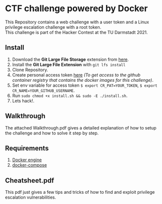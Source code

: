 # CTF challenge powered by Docker
This Repository contains a web challenge with a user token and a Linux privilege escalation challenge with a root token.
<br>This challenge is part of the Hacker Contest at the TU Darmstadt 2021.

## Install 
1. Download the **Git Large File Storage** extension from [here](https://git-lfs.github.com/).
2. Install the **Git Large File Extension** with ```git lfs install```
3. Clone Repository.
4. Create personal access token [here](https://docs.github.com/en/github/authenticating-to-github/keeping-your-account-and-data-secure/creating-a-personal-access-token) *(To get access to the github container registry that contains the docker images for this challenge)*.
5. Set env variable for access token ```$ export CR_PAT=YOUR_TOKEN```, ```$ export CR_NAME=YOUR_GITHUB_USERNAME```.
6. Run ```sudo chmod +x install.sh && sudo -E ./install.sh```.
7. Lets hack!.

## Walkthrough
The attached Walkthrough.pdf gives a detailed explanation of how to setup the challenge and how to solve it step by step.

## Requirements
1. [Docker engine](https://docs.docker.com/engine/install/)
2. [docker-compose](https://docs.docker.com/compose/install/)

## Cheatsheet.pdf
This pdf just gives a few tips and tricks of how to find and exploit privilege escalation vulnerabilities.
